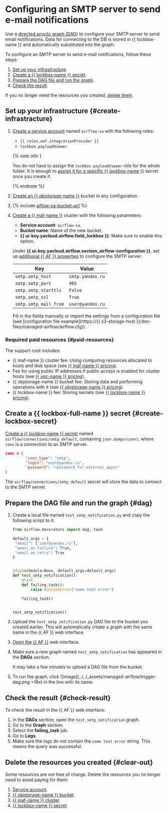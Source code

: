 # Configuring an SMTP server to send e-mail notifications

Use a [directed acyclic graph (DAG)](../../managed-airflow/concepts/index.md#about-the-service) to configure your SMTP server to send email notifications. Data for connecting to the DB is stored in {{ lockbox-name }} and automatically substituted into the graph.

To configure an SMTP server to send e-mail notifications, follow these steps:

1. [Set up your infrastructure](#create-infrastracture).
1. [Create a {{ lockbox-name }} secret](#create-lockbox-secret).
1. [Prepare the DAG file and run the graph](#dag).
1. [Check the result](#check-result).

If you no longer need the resources you created, [delete them](#clear-out).

## Set up your infrastructure {#create-infrastracture}

1. [Create a service account](../../iam/operations/sa/create.md#create-sa) named `airflow-sa` with the following roles:
   * `{{ roles.maf.integrationProvider }}`
   * `lockbox.payloadViewer`

   {% note info }

   You do not have to assign the `lockbox.payloadViewer` role for the whole folder. It is enough to [assign it for a specific {{ lockbox-name }}](../../lockbox/operations/secret-access.md) secret once you create it.

   {% endnote %}

1. [Create an {{ objstorage-name }}](../../storage/operations/buckets/create.md) bucket in any configuration.
1. {% include [aiflow-sa-bucket-acl](../../_includes/managed-airflow/aiflow-sa-bucket-acl.md) %}
1. [Create a {{ maf-name }}](../../managed-airflow/operations/cluster-create.md#create-cluster) cluster with the following parameters:
   * **Service account**: `airflow-sa`.
   * **Bucket name**: Name of the new bucket.
   * **{{ ui-key.yacloud.airflow.field_lockbox }}**: Make sure to enable this option.

   Under **{{ ui-key.yacloud.airflow.section_airflow-configuration }}**, set up [additional {{ AF }} properties](https://airflow.apache.org/docs/apache-airflow/2.2.4/configurations-ref.html) to configure the SMTP server:

   | Key | Value |
   | ----- | ----- |
   | `smtp.smtp_host` | `smtp.yandex.ru` |
   | `smtp.smtp_port` | `465` |
   | `smtp.smtp_starttls` | `False` |
   | `smtp.smtp_ssl` | `True` |
   | `smtp.smtp_mail_from` | `user@yandex.ru` |

   Fill in the fields manually or import the settings from a configuration file (see [configuration file example](https://{{ s3-storage-host }}/doc-files/managed-airflow/airflow.cfg)).


### Required paid resources {#paid-resources}

The support cost includes:

* {{ maf-name }} cluster fee: Using computing resources allocated to hosts and disk space (see [{{ maf-name }} pricing](../../managed-airflow/pricing.md)).
* Fee for using public IP addresses if public access is enabled for cluster hosts (see [{{ vpc-name }} pricing](../../vpc/pricing.md)).
* {{ objstorage-name }} bucket fee: Storing data and performing operations with it (see [{{ objstorage-name }} pricing](../../storage/pricing.md)).
* {{ lockbox-name }} fee: Storing secrets (see [{{ lockbox-name }} pricing](../../lockbox/pricing.md)).


## Create a {{ lockbox-full-name }} secret {#create-lockbox-secret}

[Create a {{ lockbox-name }} secret](../../lockbox/operations/secret-create.md) named `airflow/connections/smtp_default`, containing `json.dumps(conn)`, where `conn` is a connection to an SMTP server.

```json
conn = {
         "conn_type": "smtp",
         "login": "user@yandex.ru",
         "password": "<password_for_external_apps>"
}
```

The `airflow/connections/smtp_default` secret will store the data to connect to the SMTP server.

## Prepare the DAG file and run the graph {#dag}

1. Create a local file named `test_smtp_notification.py` and copy the following script to it:

   ```python
   from airflow.decorators import dag, task

   default_args = {
    "email": ["user@yandex.ru"],
    "email_on_failure": True,
    "email_on_retry": True
   }


   @dag(schedule=None, default_args=default_args)
   def test_smtp_notification():
       @task
       def failing_task():
           raise RuntimeError("some test error")

       failing_task()


   test_smtp_notification()
   ```

1. Upload the `test_smtp_notification.py` DAG file to the bucket you created earlier. This will automatically create a graph with the same name in the {{ AF }} web interface.

1. [Open the {{ AF }}](../../managed-airflow/operations/af-interfaces.md#web-gui) web interface.
1. Make sure a new graph named `test_smtp_notification` has appeared in the **DAGs** section.

   It may take a few minutes to upload a DAG file from the bucket.

1. To run the graph, click ![image](../../_assets/managed-airflow/trigger-dag.png =18x) in the line with its name.

## Check the result {#check-result}

To check the result in the {{ AF }} web interface:

1. In the **DAGs** section, open the `test_smtp_notification` graph.
1. Go to the **Graph** section.
1. Select the **failing_task** job.
1. Go to **Logs**.
1. Make sure the logs do not contain the `some test error` string. This means the query was successful.

## Delete the resources you created {#clear-out}

Some resources are not free of charge. Delete the resources you no longer need to avoid paying for them:

1. [Service account](../../iam/operations/sa/delete.md).
1. [{{ objstorage-name }} bucket](../../storage/operations/buckets/delete.md).
1. [{{ maf-name }} cluster](../../managed-airflow/operations/cluster-delete.md#delete).
1. [{{ lockbox-name }} secret](../../lockbox/operations/secret-delete.md).